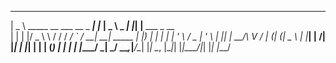  ____                             _             ____        _   _                 
 |  _ \  _____   __   ___ __ _ ___| |_          |  _ \ _   _| |_| |__   ___  _ __  
 | | | |/ _ \ \ / /  / __/ _` / __| __|  _____  | |_) | | | | __| '_ \ / _ \| '_ \ 
 | |_| |  __/\ V /  | (_| (_| \__ \ |_  |_____| |  __/| |_| | |_| | | | (_) | | | |
 |____/ \___| \_/    \___\__,_|___/\__|         |_|    \__, |\__|_| |_|\___/|_| |_|
                                                       |___/                       

